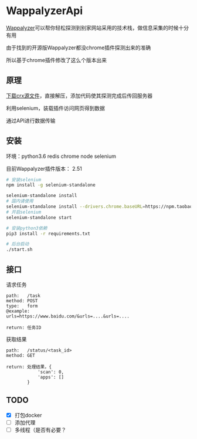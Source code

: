 # WappalyzerApi

[Wappalyzer](https://wappalyzer.com/)可以帮你轻松探测到别家网站采用的技术栈，做信息采集的时候十分有用

由于找到的开源版Wappalyzer都没chrome插件探测出来的准确

所以基于chrome插件修改了这么个版本出来

## 原理

[下载crx源文件](http://chrome-extension-downloader.com/)，直接解压，添加代码使其探测完成后传回服务器

利用selenium，装载插件访问网页得到数据

通过API进行数据传输

## 安装

环境：python3.6 redis chrome node selenium

目前Wappalyzer插件版本： 2.51

```bash
# 安装selenium
npm install -g selenium-standalone

selenium-standalone install
# 国内请使用
selenium-standalone install --drivers.chrome.baseURL=https://npm.taobao.org/mirrors/chromedriver --baseURL=https://npm.taobao.org/mirrors/selenium --drivers.firefox.baseURL=https://npm.taobao.org/mirrors/geckodriver
# 开启selenium
selenium-standalone start

# 安装python3依赖
pip3 install -r requirements.txt

# 后台启动
./start.sh
```

## 接口

请求任务

```
path:   /task
method: POST
type:   form
@example:
urls=https://www.baidu.com/&urls=....&urls=....

return: 任务ID
```

获取结果

```
path:   /status/<task_id>
method: GET

return: 处理结果，{
            'scan': 0,
            'apps': []
        }
```

## TODO

- [x] 打包docker
- [ ] 添加代理
- [ ] 多线程（是否有必要？